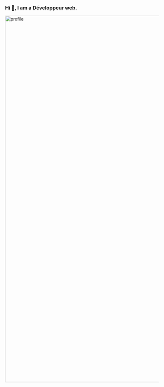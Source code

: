 ### Hi 👋, I am a Développeur web. 
<a href="#" style=":hover{ opacity: .2}">
  <img src="https://github.com/Anita-joseph/Anita-joseph/blob/master/profile-readme.jpg" alt="profile" width="1200"/>
</a>

<div>
  <a href="https://github.com/Anita-joseph/Front-end-dev-challenges/pulse"></a>
</div> 
<!--
**Anita-joseph/Anita-joseph** is a ✨ _special_ ✨ repository because its `README.md` (this file) appears on your GitHub profile.

Here are some ideas to get you started:

- 🔭 I’m currently working on javascript challenges
- 🌱 I’m currently learning React
- 👯 I’m looking to collaborate on ...
- 🤔 I’m looking for help with API, JSON
- 💬 Ask me about CSS
- 📫 How to reach me: ...
- 😄 Pronouns: ...
- ⚡ Fun fact: ...
-->
